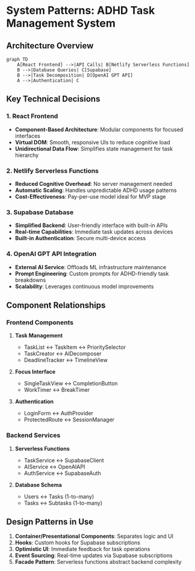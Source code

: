 # System Patterns: ADHD Task Management System

## Architecture Overview
```mermaid
graph TD
    A[React Frontend] -->|API Calls| B[Netlify Serverless Functions]
    B -->|Database Queries| C[Supabase]
    B -->|Task Decomposition| D[OpenAI GPT API]
    A -->|Authentication| C
```

## Key Technical Decisions

### 1. React Frontend
- **Component-Based Architecture**: Modular components for focused interfaces
- **Virtual DOM**: Smooth, responsive UIs to reduce cognitive load
- **Unidirectional Data Flow**: Simplifies state management for task hierarchy

### 2. Netlify Serverless Functions
- **Reduced Cognitive Overhead**: No server management needed
- **Automatic Scaling**: Handles unpredictable ADHD usage patterns
- **Cost-Effectiveness**: Pay-per-use model ideal for MVP stage

### 3. Supabase Database
- **Simplified Backend**: User-friendly interface with built-in APIs
- **Real-time Capabilities**: Immediate task updates across devices
- **Built-in Authentication**: Secure multi-device access

### 4. OpenAI GPT API Integration
- **External AI Service**: Offloads ML infrastructure maintenance
- **Prompt Engineering**: Custom prompts for ADHD-friendly task breakdowns
- **Scalability**: Leverages continuous model improvements

## Component Relationships

### Frontend Components
1. **Task Management**
   - TaskList ↔ TaskItem ↔ PrioritySelector
   - TaskCreator ↔ AIDecomposer
   - DeadlineTracker ↔ TimelineView

2. **Focus Interface**
   - SingleTaskView ↔ CompletionButton
   - WorkTimer ↔ BreakTimer

3. **Authentication**
   - LoginForm ↔ AuthProvider
   - ProtectedRoute ↔ SessionManager

### Backend Services
1. **Serverless Functions**
   - TaskService ↔ SupabaseClient
   - AIService ↔ OpenAIAPI
   - AuthService ↔ SupabaseAuth

2. **Database Schema**
   - Users ↔ Tasks (1-to-many)
   - Tasks ↔ Subtasks (1-to-many)

## Design Patterns in Use
1. **Container/Presentational Components**: Separates logic and UI
2. **Hooks**: Custom hooks for Supabase subscriptions
3. **Optimistic UI**: Immediate feedback for task operations
4. **Event Sourcing**: Real-time updates via Supabase subscriptions
5. **Facade Pattern**: Serverless functions abstract backend complexity

